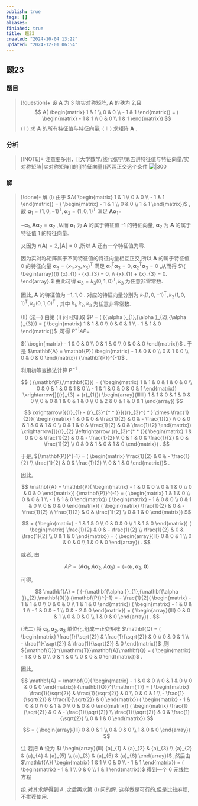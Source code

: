 ```yaml
---
publish: true
tags: []
aliases: 
finished: true
title: 题23
created: "2024-10-04 13:22"
updated: "2024-12-01 06:54"
---
```

## 题23
### 题目
> [!question]+
> 设 $\mathbf{A}$ 为 3 阶实对称矩阵, $\mathbf{A}$ 的秩为 2,且
> $$
> A( \begin{matrix} 1 & 1 \\  0 & 0 \\   - 1 & 1 \end{matrix})  = ( \begin{matrix}  - 1 & 1 \\  0 & 0 \\  1 & 1 \end{matrix})
> $$
> ( I ) 求 $\mathbf{A}$ 的所有特征值与特征向量;
> ( II ) 求矩阵 $\mathbf{A}$ .
### 分析
> [!NOTE]+
> 注意要多用，[[大学数学/线代张宇/第五讲特征值与特征向量/实对称矩阵|实对称矩阵]]的[[特征向量]]两两正交这个条件
> ![|300](https://img.hwenyi.tech/202411071440525.webp)
### 解
> [!done]-
> 解 (I) 由于 $A( \begin{matrix} 1 & 1 \\  0 & 0 \\   - 1 & 1 \end{matrix})  = ( \begin{matrix}  - 1 & 1 \\  0 & 0 \\  1 & 1 \end{matrix})$ ,故 ${\mathbf{\alpha }}_{1} = {( 1,0, - 1) }^{\mathrm{T}},{\mathbf{\alpha }}_{2} = {( 1,0,1) }^{\mathrm{T}}$ 满足 $\mathbf{A}{\mathbf{\alpha }}_{1} =$
> 
> $- {\mathbf{\alpha }}_{1},\mathbf{A}{\mathbf{\alpha }}_{2} = {\mathbf{\alpha }}_{2}$ ,从而 ${\mathbf{\alpha }}_{1}$ 为 $\mathbf{A}$ 的属于特征值 -1 的特征向量, ${\mathbf{\alpha }}_{2}$ 为 $\mathbf{A}$ 的属于特征值 1 的特征向量.
> 
> 又因为 $r( \mathbf{A})  = 2,| \mathbf{A}|  = 0$ ,所以 $\mathbf{A}$ 还有一个特征值为零.
> 
> 因为实对称矩阵属于不同特征值的特征向量相互正交,所以 $\mathbf{A}$ 的属于特征值 0 的特征向量 ${\mathbf{\alpha }}_{3} = {( {x}_{1},{x}_{2},{x}_{3}) }^{\mathrm{T}}$ 满足 ${\mathbf{\alpha }}_{1}^{\mathrm{T}}{\mathbf{\alpha }}_{3} = 0,{\mathbf{\alpha }}_{2}^{\mathrm{T}}{\mathbf{\alpha }}_{3} = 0$ ,从而得 $\{  \begin{array}{l} {x}_{1} - {x}_{3} = 0, \\  {x}_{1} + {x}_{3} = 0. \end{array}.$ 由此可得 ${\mathbf{\alpha }}_{3} = {k}_{3}{( 0,1,0) }^{\mathrm{T}},{k}_{3}$ 为任意非零常数.
> 
> 因此, $\mathbf{A}$ 的特征值为 $- 1,1,0$ . 对应的特征向量分别为 ${k}_{1}{( 1,0, - 1) }^{\mathrm{T}},{k}_{2}{( 1,0,1) }^{\mathrm{T}},{k}_{3}{( 0,1,0) }^{\mathrm{T}}$ , 其中 ${k}_{1},{k}_{2},{k}_{3}$ 为任意非零常数.
> 
> (II) (法一) 由第 (I) 问可知,取 $P = ( {{\alpha }_{1},{\alpha }_{2},{\alpha }_{3}})  = ( \begin{matrix} 1 & 1 & 0 \\  0 & 0 & 1 \\   - 1 & 1 & 0 \end{matrix})$ ,可得 ${P}^{-1}{AP} =$
> 
> $( \begin{matrix}  - 1 & 0 & 0 \\  0 & 1 & 0 \\  0 & 0 & 0 \end{matrix})$ . 于是 $\mathbf{A} = \mathbf{P}( \begin{matrix}  - 1 & 0 & 0 \\  0 & 1 & 0 \\  0 & 0 & 0 \end{matrix}) {\mathbf{P}}^{-1}$ .
> 
> 利用初等变换法计算 ${\mathbf{P}}^{-1}$ .
> 
> $$
> ( {\mathbf{P},\mathbf{E}})  = ( \begin{matrix} 1 & 1 & 0 & 1 & 0 & 0 \\  0 & 0 & 1 & 0 & 1 & 0 \\   - 1 & 1 & 0 & 0 & 0 & 1 \end{matrix}) \xrightarrow[]{{r}_{3} + {r}_{1}}( \begin{array}{llllll} 1 & 1 & 0 & 1 & 0 & 0 \\  0 & 0 & 1 & 0 & 1 & 0 \\  0 & 2 & 0 & 1 & 0 & 1 \end{array})
> $$
> 
> $$
> \xrightarrow[{{r}_{1} - {r}_{3}^{* * }}]{{r}_{3}^{ * } \times  \frac{1}{2}}( \begin{matrix} 1 & 0 & 0 & \frac{1}{2} & 0 &  - \frac{1}{2} \\  0 & 0 & 1 & 0 & 1 & 0 \\  0 & 1 & 0 & \frac{1}{2} & 0 & \frac{1}{2} \end{matrix}) \xrightarrow[]{{r}_{2} \leftrightarrow  {r}_{3}^{* * }}( \begin{matrix} 1 & 0 & 0 & \frac{1}{2} & 0 &  - \frac{1}{2} \\  0 & 1 & 0 & \frac{1}{2} & 0 & \frac{1}{2} \\  0 & 0 & 1 & 0 & 1 & 0 \end{matrix}) .
> $$
> 
> 于是, ${\mathbf{P}}^{-1} = ( \begin{matrix} \frac{1}{2} & 0 &  - \frac{1}{2} \\  \frac{1}{2} & 0 & \frac{1}{2} \\  0 & 1 & 0 \end{matrix})$ .
> 
> 因此,
> 
> $$
> \mathbf{A} = \mathbf{P}( \begin{matrix}  - 1 & 0 & 0 \\  0 & 1 & 0 \\  0 & 0 & 0 \end{matrix}) {\mathbf{P}}^{-1} = ( \begin{matrix} 1 & 1 & 0 \\  0 & 0 & 1 \\   - 1 & 1 & 0 \end{matrix}) ( \begin{matrix}  - 1 & 0 & 0 \\  0 & 1 & 0 \\  0 & 0 & 0 \end{matrix}) ( \begin{matrix} \frac{1}{2} & 0 &  - \frac{1}{2} \\  \frac{1}{2} & 0 & \frac{1}{2} \\  0 & 1 & 0 \end{matrix})
> $$
> 
> $$
> = ( \begin{matrix}  - 1 & 1 & 0 \\  0 & 0 & 0 \\  1 & 1 & 0 \end{matrix}) ( \begin{matrix} \frac{1}{2} & 0 &  - \frac{1}{2} \\  \frac{1}{2} & 0 & \frac{1}{2} \\  0 & 1 & 0 \end{matrix})  = ( \begin{array}{lll} 0 & 0 & 1 \\  0 & 0 & 0 \\  1 & 0 & 0 \end{array}) .
> $$
> 
> 或者, 由
> 
> $$
> {AP} = ( {A{\mathbf{\alpha }}_{1},A{\mathbf{\alpha }}_{2},A{\mathbf{\alpha }}_{3}})  = ( {-{\mathbf{\alpha }}_{1},{\mathbf{\alpha }}_{2},\mathbf{0}})
> $$
> 
> 可得,
> 
> $$
> \mathbf{A} = ( {-{\mathbf{\alpha }}_{1},{\mathbf{\alpha }}_{2},\mathbf{0}}) {\mathbf{P}}^{-1} =  - \frac{1}{2}( \begin{matrix}  - 1 & 1 & 0 \\  0 & 0 & 0 \\  1 & 1 & 0 \end{matrix}) ( \begin{matrix}  - 1 & 0 & 1 \\   - 1 & 0 &  - 1 \\  0 &  - 2 & 0 \end{matrix})  = ( \begin{array}{lll} 0 & 0 & 1 \\  0 & 0 & 0 \\  1 & 0 & 0 \end{array}) .
> $$
> 
> (法二) 将 ${\mathbf{\alpha }}_{1},{\mathbf{\alpha }}_{2},{\mathbf{\alpha }}_{3}$ 单位化,组成一正交矩阵 $\mathbf{Q} = ( \begin{matrix} \frac{1}{\sqrt{2}} & \frac{1}{\sqrt{2}} & 0 \\  0 & 0 & 1 \\   - \frac{1}{\sqrt{2}} & \frac{1}{\sqrt{2}} & 0 \end{matrix})$ ,则 ${\mathbf{Q}}^{\mathrm{T}}\mathbf{A}\mathbf{Q} = ( \begin{matrix}  - 1 & 0 & 0 \\  0 & 1 & 0 \\  0 & 0 & 0 \end{matrix})$ .
> 
> 因此,
> 
> $$
> \mathbf{A} = \mathbf{Q}( \begin{matrix}  - 1 & 0 & 0 \\  0 & 1 & 0 \\  0 & 0 & 0 \end{matrix}) {\mathbf{Q}}^{\mathrm{T}} = ( \begin{matrix} \frac{1}{\sqrt{2}} & \frac{1}{\sqrt{2}} & 0 \\  0 & 0 & 1 \\   - \frac{1}{\sqrt{2}} & \frac{1}{\sqrt{2}} & 0 \end{matrix}) ( \begin{matrix}  - 1 & 0 & 0 \\  0 & 1 & 0 \\  0 & 0 & 0 \end{matrix}) ( \begin{matrix} \frac{1}{\sqrt{2}} & 0 &  - \frac{1}{\sqrt{2}} \\  \frac{1}{\sqrt{2}} & 0 & \frac{1}{\sqrt{2}} \\  0 & 1 & 0 \end{matrix})
> $$
> 
> $$
> = ( \begin{array}{lll} 0 & 0 & 1 \\  0 & 0 & 0 \\  1 & 0 & 0 \end{array})
> $$
> 
> 注 若把 $\mathbf{A}$ 设为 $( \begin{array}{lll} {a}_{1} & {a}_{2} & {a}_{3} \\  {a}_{2} & {a}_{4} & {a}_{5} \\  {a}_{3} & {a}_{5} & {a}_{6} \end{array})$ ,然后由 $\mathbf{A}( \begin{matrix} 1 & 1 \\  0 & 0 \\   - 1 & 1 \end{matrix})  = ( \begin{matrix}  - 1 & 1 \\  0 & 0 \\  1 & 1 \end{matrix})$ 得到一个 6 元线性方程
> 
> 组,对其求解得到 $A$ ,之后再求第 (I) 问的解. 这样做是可行的,但是比较麻烦,不推荐使用.